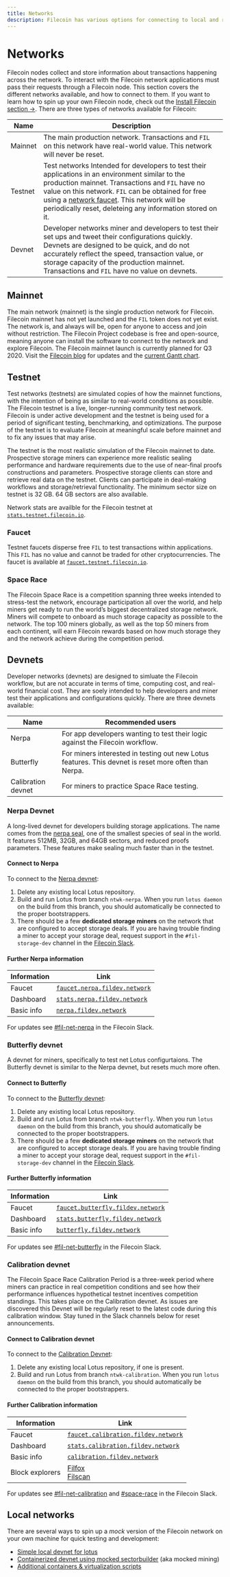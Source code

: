 ```yaml
---
title: Networks
description: Filecoin has various options for connecting to local and remote test networks. This section covers which networks are available, and how to connect to them.
---
```


# Networks

Filecoin nodes collect and store information about transactions happening across the network. To interact with the Filecoin network applications must pass their requests through a Filecoin node. This section covers the different networks available, and how to connect to them. If you want to learn how to spin up your own Filecoin node, check out the [Install Filecoin section →](#). There are three types of networks available for Filecoin:

| Name    | Description                                                                                                                                                                                                                                                                                                                    |
| ------- | ------------------------------------------------------------------------------------------------------------------------------------------------------------------------------------------------------------------------------------------------------------------------------------------------------------------------------ |
| Mainnet | The main production network. Transactions and `FIL` on this network have real-world value. This network will never be reset.                                                                                                                                                                                                   |
| Testnet | Test networks Intended for developers to test their applications in an environment similar to the production mainnet. Transactions and `FIL` have no value on this network. `FIL` can be obtained for free using a [network faucet](#faucet). This network will be periodically reset, deleteing any information stored on it. |
| Devnet  | Developer networks miner and developers to test their set ups and tweet their configurations quickly. Devnets are designed to be quick, and do not accurately reflect the speed, transaction value, or storage capacity of the production mainnet. Transactions and `FIL` have no value on devnets.                            |

## Mainnet

The main network (mainnet) is the single production network for Filecoin. Filecoin mainnet has not yet launched and the `FIL` token does not yet exist. The network is, and always will be, open for anyone to access and join without restriction. The Filecoin Project codebase is free and open-source, meaning anyone can install the software to connect to the network and explore Filecoin. The Filecoin mainnet launch is currently planned for Q3 2020. Visit the [Filecoin blog](https://filecoin.io/blog/) for updates and the [current Gantt chart](https://app.instagantt.com/shared/s/1152992274307505/latest).

## Testnet

Test networks (testnets) are simulated copies of how the mainnet functions, with the intention of being as similar to real-world conditions as possible. The Filecoin testnet is a live, longer-running community test network. Filecoin is under active development and the testnet is being used for a period of significant testing, benchmarking, and optimizations. The purpose of the testnet is to evaluate Filecoin at meaningful scale before mainnet and to fix any issues that may arise.

The testnet is the most realistic simulation of the Filecoin mainnet to date. Prospective storage miners can experience more realistic sealing performance and hardware requirements due to the use of near-final proofs constructions and parameters. Prospective storage clients can store and retrieve real data on the testnet. Clients can participate in deal-making workflows and storage/retrieval functionality. The minimum sector size on testnet is 32 GB. 64 GB sectors are also available.

Network stats are availble for the Filecoin testnet at [`stats.testnet.filecoin.io`](https://stats.testnet.filecoin.io/d/z6FtI92Zz/chain?orgId=1&refresh=45s&from=now-30m&to=now&kiosk).

### Faucet

Testnet faucets disperse free `FIL` to test transactions within applications. This `FIL` has no value and cannot be traded for other cryptocurrencies. The faucet is available at [`faucet.testnet.filecoin.io`](https://faucet.testnet.filecoin.io/).

### Space Race

The Filecoin Space Race is a competition spanning three weeks intended to stress-test the network, encourage participation all over the world, and help miners get ready to run the world’s biggest decentralized storage network. Miners will compete to onboard as much storage capacity as possible to the network. The top 100 miners globally, as well as the top 50 miners from each continent, will earn Filecoin rewards based on how much storage they and the network achieve during the competition period.

## Devnets

Developer networks (devnets) are designed to simluate the Filecoin workflow, but are not accurate in terms of time, computing cost, and real-world financial cost. They are soely intended to help developers and miner test their applications and configurations quickly. There are three devnets available:

| Name               | Recommended users                                                                                    |
| ------------------ | ---------------------------------------------------------------------------------------------------- |
| Nerpa              | For app developers wanting to test their logic against the Filecoin workflow.                        |
| Butterfly          | For miners interested in testing out new Lotus features. This devnet is reset more often than Nerpa. |
| Calibration devnet | For miners to practice Space Race testing.                                                           |

### Nerpa Devnet

A long-lived devnet for developers building storage applications. The name comes from the [nerpa seal](https://en.wikipedia.org/wiki/Baikal_seal), one of the smallest species of seal in the world. It features 512MB, 32GB, and 64GB sectors, and reduced proofs parameters. These features make sealing much faster than in the testnet.

#### Connect to Nerpa

To connect to the [Nerpa devnet](http://www.nerpa.fildev.network/):

1. Delete any existing local Lotus repository.
2. Build and run Lotus from branch `ntwk-nerpa`. When you run `lotus daemon` on the build from this branch, you should automatically be connected to the proper bootstrappers.
3. There should be a few **dedicated storage miners** on the network that are configured to accept storage deals. If you are having trouble finding a miner to accept your storage deal, request support in the `#fil-storage-dev` channel in the [Filecoin Slack](https://filecoin.io/slack).

#### Further Nerpa information

| Information | Link                                                                  |
| ----------- | --------------------------------------------------------------------- |
| Faucet      | [`faucet.nerpa.fildev.network`](https://faucet.nerpa.fildev.network/) |
| Dashboard   | [`stats.nerpa.fildev.network`](https://nerpa.fildev.network/)         |
| Basic info  | [`nerpa.fildev.network`](http://www.nerpa.fildev.network/)            |

For updates see [#fil-net-nerpa](https://filecoinproject.slack.com/archives/C017CCH1MHB) in the Filecoin Slack.

### Butterfly devnet

A devnet for miners, specifically to test net Lotus configurtaions. The Butterfly devnet is similar to the Nerpa devnet, but resets much more often.

#### Connect to Butterfly

To connect to the [Butterfly devnet](http://www.butterfly.fildev.network/):

1. Delete any existing local Lotus repository.
2. Build and run Lotus from branch `ntwk-butterfly`. When you run `lotus daemon` on the build from this branch, you should automatically be connected to the proper bootstrappers.
3. There should be a few **dedicated storage miners** on the network that are configured to accept storage deals. If you are having trouble finding a miner to accept your storage deal, request support in the `#fil-storage-dev` channel in the [Filecoin Slack](https://filecoin.io/slack).

#### Further Butterfly information

| Information | Link                                                                          |
| ----------- | ----------------------------------------------------------------------------- |
| Faucet      | [`faucet.butterfly.fildev.network`](https://faucet.butterfly.fildev.network/) |
| Dashboard   | [`stats.butterfly.fildev.network`](https://butterfly.fildev.network/)         |
| Basic info  | [`butterfly.fildev.network`](http://www.butterfly.fildev.network/)            |

For updates see [#fil-net-butterfly](https://filecoinproject.slack.com/archives/C017CCH1MHB) in the Filecoin Slack.

### Calibration devnet

The Filecoin Space Race Calibration Period is a three-week period where miners can practice in real competition conditions and see how their performance influences hypothetical testnet incentives competition standings. This takes place on the Calibration devnet. As issues are discovered this Devnet will be regularly reset to the latest code during this calibration window. Stay tuned in the Slack channels below for reset announcements.

#### Connect to Calibration devnet

To connect to the [Calibration Devnet](http://www.calibration.fildev.network/):

1. Delete any existing local Lotus repository, if one is present.
2. Build and run Lotus from branch `ntwk-calibration`. When you run `lotus daemon` on the build from this branch, you should automatically be connected to the proper bootstrappers.

#### Further Calibration information

| Information     | Link                                                                                   |
| --------------- | -------------------------------------------------------------------------------------- |
| Faucet          | [`faucet.calibration.fildev.network`](https://faucet.calibration.fildev.network/)      |
| Dashboard       | [`stats.calibration.fildev.network`](https://calibration.fildev.network/)              |
| Basic info      | [`calibration.fildev.network`](http://www.calibration.fildev.network/)                 |
| Block explorers | [Filfox](https://calibration.filfox.io/)<br>[Filscan](https://calibration.filscan.io/) |

For updates see [#fil-net-calibration](https://filecoinproject.slack.com/archives/C017CCH1MHB) and [#space-race](https://filecoinproject.slack.com/archives/C0179RNEMU4) in the Filecoin Slack.

## Local networks

There are several ways to spin up a _mock_ version of the Filecoin network on your own machine for quick testing and development:

- [Simple local devnet for lotus](https://lotu.sh/en+setup-local-dev-net)
- [Containerized devnet using mocked sectorbuilder](https://github.com/textileio/lotus-devnet) (aka mocked mining)
- [Additional containers & virtualization scripts](https://github.com/filecoin-project/docs/wiki#containers--virtualization)
